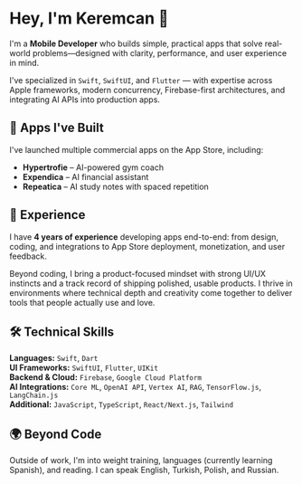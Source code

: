 # Hey, I'm Keremcan 👋

I'm a **Mobile Developer** who builds simple, practical apps that solve real-world problems—designed with clarity, performance, and user experience in mind.

I've specialized in ```Swift```, ```SwiftUI```, and ```Flutter``` — with expertise across Apple frameworks, modern concurrency, Firebase-first architectures, and integrating AI APIs into production apps.

## 📱 Apps I've Built

I've launched multiple commercial apps on the App Store, including:
- **Hypertrofie** – AI-powered gym coach
- **Expendica** – AI financial assistant  
- **Repeatica** – AI study notes with spaced repetition

## 🚀 Experience

I have **4 years of experience** developing apps end-to-end: from design, coding, and integrations to App Store deployment, monetization, and user feedback.

Beyond coding, I bring a product-focused mindset with strong UI/UX instincts and a track record of shipping polished, usable products. I thrive in environments where technical depth and creativity come together to deliver tools that people actually use and love.

## 🛠 Technical Skills

**Languages:** ```Swift```, ```Dart```  
**UI Frameworks:** ```SwiftUI```, ```Flutter```, ```UIKit```  
**Backend & Cloud:** ```Firebase```, ```Google Cloud Platform```  
**AI Integrations:** ```Core ML```, ```OpenAI API```, ```Vertex AI```, ```RAG```, ```TensorFlow.js```, ```LangChain.js```  
**Additional:** ```JavaScript```, ```TypeScript```, ```React/Next.js```, ```Tailwind```  

## 🌍 Beyond Code

Outside of work, I'm into weight training, languages (currently learning Spanish), and reading. I can speak English, Turkish, Polish, and Russian.
